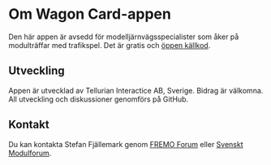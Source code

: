 ﻿# Om Wagon Card-appen
Den här appen är avsedd för modelljärnvägsspecialister som åker på modulträffar med trafikspel.
Det är gratis och [öppen källkod](https://github.com/tellurianinteractive/Tellurian.Trains.WagonCardApp).

## Utveckling
Appen är utvecklad av Tellurian Interactice AB, Sverige.
Bidrag är välkomna.
All utveckling och diskussioner genomförs på GitHub.

## Kontakt
Du kan kontakta Stefan Fjällemark genom [FREMO Forum](https://forum.fremo-net.eu/) eller [Svenskt Modulforum](https://www.modulsyd.se/forum).
